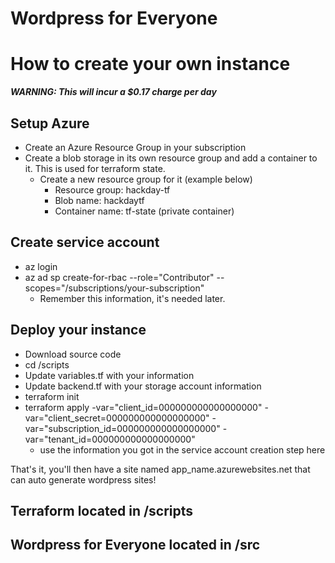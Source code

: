 # Wordpress for Everyone
# How to create your own instance
***WARNING:  This will incur a $0.17 charge per day***
## Setup Azure
- Create an Azure Resource Group in your subscription
- Create a blob storage in its own resource group and add a container to it.    This is used for terraform state.
  - Create a new resource group for it (example below)
    - Resource group:  hackday-tf
    - Blob name: hackdaytf
    - Container name: tf-state  (private container)

## Create service account
- az login
- az ad sp create-for-rbac --role="Contributor" --scopes="/subscriptions/your-subscription"
  - Remember this information, it's needed later.

## Deploy your instance
- Download source code
- cd /scripts
- Update variables.tf with your information
- Update backend.tf with your storage account information
- terraform init  
- terraform apply -var="client_id=000000000000000000" -var="client_secret=000000000000000000" -var="subscription_id=000000000000000000" -var="tenant_id=000000000000000000"
  - use the information you got in the service account creation step here

That's it, you'll then have a site named app_name.azurewebsites.net that can auto generate wordpress sites!

## Terraform located in /scripts
## Wordpress for Everyone located in /src
